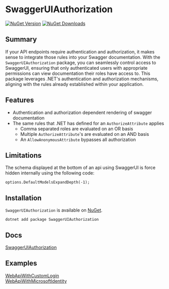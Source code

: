
# SwaggerUIAuthorization

[![NuGet Version](https://img.shields.io/nuget/v/SwaggerUIAuthorization.svg)](https://www.nuget.org/packages/SwaggerUIAuthorization/) [![NuGet Downloads](https://img.shields.io/nuget/dt/SwaggerUIAuthorization.svg)](https://www.nuget.org/packages/SwaggerUIAuthorization/)

## Summary

If your API endpoints require authentication and authorization, it makes sense to integrate those rules into your Swagger documentation. With the `SwaggerUIAuthorization` package, you can seamlessly control access to SwaggerUI, ensuring that only authenticated users with appropriate permissions can view documentation their roles have access to. This package leverages .NET's authentication and authorization mechanisms, aligning with the rules already established within your application.

## Features

- Authentication and authorization dependent rendering of swagger documentation
- The same rules that .NET has defined for an `AuthorizeAttribute` applies
    - Comma separated roles are evaluated on an OR basis
    - Multiple `AuthorizeAttribute`'s are evaluated on an AND basis
    - An `AllowAnonymousAttribute` bypasses all authorization

## Limitations

The schema displayed at the bottom of an api using SwaggerUI is force hidden internally using the following code:
    
    options.DefaultModelsExpandDepth(-1);

## Installation

`SwaggerUIAuthorization` is available on [NuGet](https://www.nuget.org/packages/SwaggerUIAuthorization/). 

    dotnet add package SwaggerUIAuthorization

## Docs

[SwaggerUIAuthorization](src/README.md)

## Examples

[WebApiWithCustomLogin](samples/WebApiWithCustomLogin/README.md) \
[WebApiWithMicrosoftIdentity](samples/WebApiWithMicrosoftIdentity/README.md)